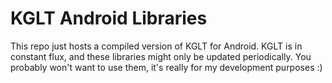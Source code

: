 
# KGLT Android Libraries

This repo just hosts a compiled version of KGLT for Android. KGLT is in constant flux, and these libraries
might only be updated periodically. You probably won't want to use them, it's really for my development purposes :)
